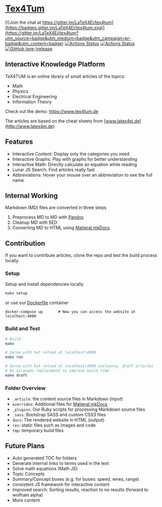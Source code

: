 # [Tex4Tum](https://latex4ei.github.io/tex4tum/)

[![Join the chat at https://gitter.im/LaTeX4Ei/tex4tum](https://badges.gitter.im/LaTeX4Ei/tex4tum.svg)](https://gitter.im/LaTeX4Ei/tex4tum?utm_source=badge&utm_medium=badge&utm_campaign=pr-badge&utm_content=badge)
[![Actions Status](https://github.com/latex4ei/tex4tum/workflows/CI/badge.svg)](https://github.com/latex4ei/tex4tum)
[![Actions Status](https://github.com/latex4ei/tex4tum/workflows/CodeQL/badge.svg)](https://github.com/latex4ei/tex4tum)
[![GitHub (pre-)release](https://img.shields.io/github/release/latex4ei/tex4tum/all.svg)](https://github.com/latex4ei/tex4tum/releases)

## Interactive Knowledge Platform

TeX4TUM is an online library of small articles of the topics:

* Math
* Physics
* Electrical Engineering
* Information Theory

Check out the demo: <https://www.tex4tum.de>

The articles are based on the cheat sheets from [www.latex4ei.de](http://www.latex4ei.de)

## Features

* Interactive Content: Display only the categories you need
* Interactive Graphs: Play with graphs for better understanding
* Interactive Math: Directly calculate an equation while reading
* Lunar JS Search: Find articles really fast
* Abbreviations: Hover your mouse over an abbreviation to see the full name

## Internal Working

Markdown (MD) files are converted in three steps

1. Preprocess MD to MD with [Pandoc](https://pandoc.org/)
2. Cleanup MD with SED
3. Converting MD to HTML using [Matieral mkDocs](https://squidfunk.github.io/mkdocs-material/)

## Contribution

If you want to contribute articles, clone the repo and test the build process locally.

### Setup

Setup and install dependencies locally

```bash
make setup
```

or use our [Dockerfile](docker/) container

```shell
docker-compose up       # Now you can access the website at localhost:4000
```

### Build and Test

```bash
# Build
make

# Serve with hot reload at localhost:4000
make run

# Serve with hot reload at localhost:4000 including _draft articles
# No acronyms replacement to improve build time
make draft
```

### Folder Overview

* `_article`: the content source files in Markdown (input)
* `overrides`: Additional files for [Matieral mkDocs](https://squidfunk.github.io/mkdocs-material/)
* `_plugins`: Our Ruby scripts for processing Markdown source files
* `_sass`: Bootstrap SASS and custom CSS3 files
* `docs`: The rendered website in HTML (output)
* `res`: static files such as images and code
* `tmp`: temporary build files

## Future Plans

* Auto generated TOC for folders
* Generate internal links to terms used in the text
* Solve math equations (Math JS)
* Topic Concepts
* Summary/Concept boxes (e.g. for buses: speed, wires, range)
* consistent JS framework for interactive content
* Improved search: Sorting results, reaction to no results (forward to wolfram alpha)
* More content
